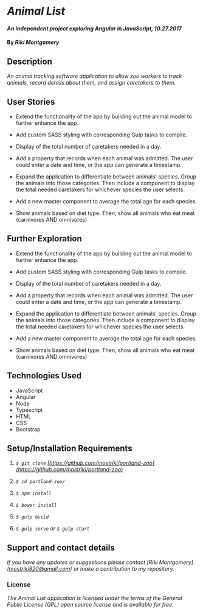 # _Animal List_

#### _An independent project exploring Angular in JavaScript, 10.27.2017_

#### By _Riki Montgomery_

## Description

_An animal tracking software application to allow zoo workers to track animals, record details about them, and assign caretakers to them._

## User Stories

* Extend the functionality of the app by building out the animal model to further enhance the app.

* Add custom SASS styling with corresponding Gulp tasks to compile.

* Display of the total number of caretakers needed in a day.

* Add a property that records when each animal was admitted. The user could enter a date and time, or the app can generate a timestamp.

* Expand the application to differentiate between animals' species. Group the animals into those categories. Then include a component to display the total needed caretakers for whichever species the user selects.

* Add a new master component to average the total age for each species.

* Show animals based on diet type. Then, show all animals who eat meat (carnivores AND omnivores)

## Further Exploration

* Extend the functionality of the app by building out the animal model to further enhance the app.

* Add custom SASS styling with corresponding Gulp tasks to compile.

* Display of the total number of caretakers needed in a day.

* Add a property that records when each animal was admitted. The user could enter a date and time, or the app can generate a timestamp.

* Expand the application to differentiate between animals' species. Group the animals into those categories. Then include a component to display the total needed caretakers for whichever species the user selects.

* Add a new master component to average the total age for each species.

* Show animals based on diet type. Then, show all animals who eat meat (carnivores AND omnivores)

## Technologies Used

* JavaScript
* Angular
* Node
* Typescript
* HTML
* CSS
* Bootstrap

## Setup/Installation Requirements

1. _`$ git clone` [https://github.com/mostriki/portland-zoo](https://github.com/mostriki/portland-zoo)_

1. _`$ cd portland-zoo/`_

1. _`$ npm install`_

1. _`$ bower install`_

1. _`$ gulp build`_

1. _`$ gulp serve` or `$ gulp start`_

## Support and contact details

_If you have any updates or suggestions please contact [Riki Montgomery] (mostriki820@gmail.com) or make a contribution to my repository._

### License

_The Animal List application is licensed under the terms of the General Public License (GPL) open source license and is available for free._
